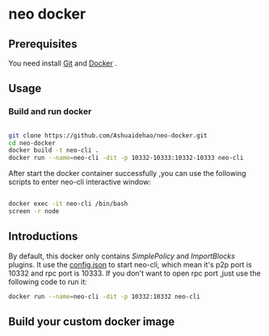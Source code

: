 # neo docker

## Prerequisites

You need install [Git](https://git-scm.com/download/) and [Docker](https://docs.docker.com/install/) .

## Usage

### Build and run docker


```sh

git clone https://github.com/Ashuaidehao/neo-docker.git
cd neo-docker
docker build -t neo-cli .
docker run --name=neo-cli -dit -p 10332-10333:10332-10333 neo-cli

```

After start the docker container successfully ,you can use the following scripts to enter neo-cli interactive window:

```sh

docker exec -it neo-cli /bin/bash
screen -r node

```

## Introductions

By default, this docker only contains *SimplePolicy* and *ImportBlocks* plugins.
It use the [config.json](https://github.com/Ashuaidehao/neo-docker/blob/master/configs/config.json) to start neo-cli, which mean it's p2p port is 10332 and rpc port is 10333. If you don't want to open rpc port ,just use the following code to run it:

```sh
docker run --name=neo-cli -dit -p 10332:10332 neo-cli
```
## Build your custom docker image

